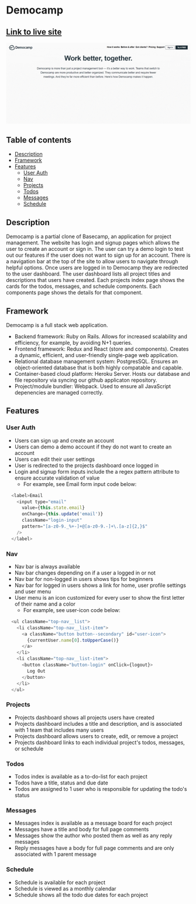 # Democamp

## [Link to live site](https://democampapp.herokuapp.com/#/)

![splash](https://github.com/droid4alex/Democamp/raw/main/app/assets/images/democamp.gif)

## Table of contents

  * [Description](#description)
  * [Framework](#framework)
  * [Features](#features)
    * [User Auth](#user-auth)
    * [Nav](#nav)
    * [Projects](#projects)
    * [Todos](#todos)
    * [Messages](#messages)
    * [Schedule](#schedule) 

## Description

Democamp is a partial clone of Basecamp, an application for project management. The website has login and signup pages which allows the user to create an account or sign in. The user can try a demo login to test out our features if the user does not want to sign up for an account. There is a navigation bar at the top of the site to allow users to navigate through helpful options. Once users are logged in to Democamp they are redirected to the user dashboard. The user dashboard lists all project titles and descriptions that users have created. Each projects index page shows the cards for the todos, messages, and schedule components. Each components page shows the details for that component.

## Framework

Democamp is a full stack web application.
* Backend framework: Ruby on Rails. Allows for increased scalability and efficiency, for example, by avoiding N+1 queries. 
* Frontend framework: Redux and React (store and components). Creates a dynamic, efficient, and user-friendly single-page web application. 
* Relational database management system: PostgresSQL. Ensures an object-oriented database that is both highly compatable and capable. 
* Container-based cloud platform: Heroku Server. Hosts our database and file repository via syncing our github applicaton repository. 
* Project/module bundler: Webpack. Used to ensure all JavaScript depenencies are managed correctly.

## Features
### User Auth 

* Users can sign up and create an account
* Users can demo a demo account if they do not want to create an account
* Users can edit their user settings
* User is redirected to the projects dashboard once logged in
* Login and signup form inputs include the a regex pattern attribute to ensure accurate validation of value
  * For example, see Email form input code below:
```javascript
  <label>Email
    <input type="email"
      value={this.state.email}
      onChange={this.update('email')}
      className="login-input"
      pattern="[a-z0-9._%+-]+@[a-z0-9.-]+\.[a-z]{2,}$"
    />
  </label>
```

### Nav

* Nav bar is always available
* Nav bar changes depending on if a user a logged in or not
* Nav bar for non-logged in users shows tips for beginners
* Nav bar for logged in users shows a link for home, user profile settings and user menu
* User menu is an icon customized for every user to show the first letter of their name and a color
  * For example, see user-icon code below:
```javascript
  <ul className="top-nav__list">
    <li className="top-nav__list-item">
      <a className="button button--secondary" id="user-icon">
        {currentUser.name[0].toUpperCase()}
      </a>
    </li>
    <li className="top-nav__list-item">
      <button className="button-login" onClick={logout}>
        Log Out
      </button>
    </li>
  </ul>
```
### Projects

* Projects dashboard shows all projects users have created
* Projects dashboard includes a title and description, and is associated with 1 team that includes many users
* Projects dashboard allows users to create, edit, or remove a project
* Projects dashboard links to each individual project's todos, messages, or schedule

### Todos

* Todos index is available as a to-do-list for each project
* Todos have a title, status and due date
* Todos are assigned to 1 user who is responsible for updating the todo's status

### Messages

* Messages index is available as a message board for each project
* Messages have a title and body for full page comments
* Messages show the author who posted them as well as any reply messages
* Reply messages have a body for full page comments and are only associated with 1 parent message

### Schedule

* Schedule is available for each project
* Schedule is viewed as a monthly calendar
* Schedule shows all the todo due dates for each project
